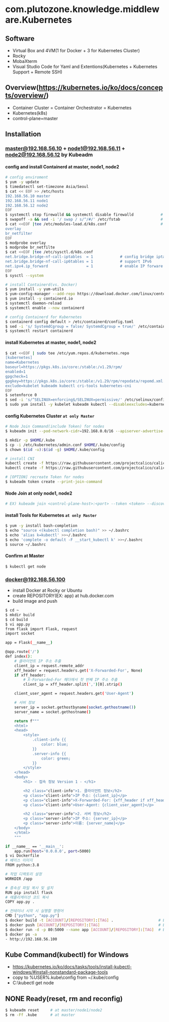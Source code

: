 # com.plutozone.knowledge.middleware.Kubernetes


## Software
- Virtual Box and 4VM(1 for Docker + 3 for Kubernetes Cluster)
- Rocky
- MobaXterm
- Visual Studio Code for Yaml and Extentions(Kubernetes + Kubernetes Support + Remote SSH)


## Overview(https://kubernetes.io/ko/docs/concepts/overview/)
- Container Cluster = Container Orchestrator = Kubernetes
- Kubernetes(k8s)
- control-plane=master


## Installation
### master@192.168.56.10 + node1@192.168.56.11 + node2@192.168.56.12 by Kubeadm
#### config and install Containerd at master, node1, node2
```bash
# config enviroment
$ yum -y update
$ timedatectl set-timezone Asia/Seoul
$ cat << EOF >> /etc/hosts
192.168.56.10 master
192.168.56.11 node1
192.168.56.12 node2
EOF
$ systemctl stop firewalld && systemctl disable firewalld            # disable Firewall
$ swapoff -a && sed -i '/ swap / s/^/#/' /etc/fstab                  # disable Swap
$ cat <<EOF |tee /etc/modules-load.d/k8s.conf                        # run automatically Kernal Modules(overlay와 br_netfilter) for Kubernetes
overlay
br_netfilter
EOF
$ modprobe overlay
$ modprobe br_netfilte
$ cat <<EOF |tee /etc/sysctl.d/k8s.conf
net.bridge.bridge-nf-call-iptables  = 1            # config bridge iptable
net.bridge.bridge-nf-call-ip6tables = 1            # support IPv6
net.ipv4.ip_forward                 = 1            # enable IP forware
EOF
$ sysctl --system

# install Containerd(vs. Docker)
$ yum install -y yum-utils
$ yum-config-manager --add-repo https://download.docker.com/linux/centos/docker-ce.repo
$ yum install -y containerd.io
$ systemctl daemon-reload
$ systemctl enable --now containerd

# config Containerd for Kubernetes
$ containerd config default > /etc/containerd/config.toml
$ sed -i 's/ SystemdCgroup = false/ SystemdCgroup = true/' /etc/containerd/config.toml
$ systemctl restart containerd
```

#### install Kubernetes at master, node1, node2
```bash
$ cat <<EOF | sudo tee /etc/yum.repos.d/kubernetes.repo
[kubernetes]
name=Kubernetes
baseurl=https://pkgs.k8s.io/core:/stable:/v1.29/rpm/
enabled=1
gpgcheck=1
gpgkey=https://pkgs.k8s.io/core:/stable:/v1.29/rpm/repodata/repomd.xml.key
exclude=kubelet kubeadm kubectl cri-tools kubernetes-cni
EOF
$ setenforce 0
$ sed -i 's/^SELINUX=enforcing$/SELINUX=permissive/' /etc/selinux/config
$ sudo yum install -y kubelet kubeadm kubectl --disableexcludes=kubernetes
```

#### config Kubernetes Cluster `at only Master`
```bash
# Node Join Command(include Token) for nodes
$ kubeadm init --pod-network-cidr=192.168.0.0/16 --apiserver-advertise-address 192.168.56.10

$ mkdir -p $HOME/.kube
$ cp -i /etc/kubernetes/admin.conf $HOME/.kube/config
$ chown $(id -u):$(id -g) $HOME/.kube/config

# install CNI
kubectl create -f https://raw.githubusercontent.com/projectcalico/calico/v3.28.1/manifests/tigera-operator.yaml
kubectl create -f https://raw.githubusercontent.com/projectcalico/calico/v3.28.1/manifests/custom-resources.yaml

# [OPTION] recreate Token for nodes
$ kubeadm token create --print-join-command
```

#### Node Join at only node1, node2
```bash
# EX) kubeadm join <control-plane-host>:<port> --token <token> --discovery-token-ca-cert-hash sha256:<hash>
```

#### install Tools for Kubernetes `at only Master`
```bash
$ yum -y install bash-completion
$ echo "source <(kubectl completion bash)" >> ~/.bashrc
$ echo 'alias k=kubectl' >>~/.bashrc
$ echo 'complete -o default -F __start_kubectl k' >>~/.bashrc
$ source ~/.bashrc
```

#### Confirm at Master
```bash
$ kubectl get node
```

### docker@192.168.56.100
- install Docker at Rocky or Ubuntu
- create REPOSITORY(EX: app) at hub.docker.com
- build image and push
```bash
$ cd ~
$ mkdir build
$ cd build
$ vi app.py
from flask import Flask, request
import socket

app = Flask(__name__)

@app.route('/')
def index():
    # 클라이언트 IP 주소 추출
    client_ip = request.remote_addr
    xff_header = request.headers.get('X-Forwarded-For', None)
    if xff_header:
        # X-Forwarded-For 헤더에서 첫 번째 IP 주소 추출
        client_ip = xff_header.split(',')[0].strip()

    client_user_agent = request.headers.get('User-Agent')

    # 서버 정보
    server_ip = socket.gethostbyname(socket.gethostname())
    server_name = socket.gethostname()

    return f"""
    <html>
    <head>
        <style>
            .client-info {{
                color: blue;
            }}
            .server-info {{
                color: green;
            }}
        </style>
    </head>
    <body>
        <h1> - 접속 정보 Version 1 - </h1>

        <h2 class="client-info">1. 클라이언트 정보</h2>
        <p class="client-info">IP 주소: {client_ip}</p>
        <p class="client-info">X-Forwarded-For: {xff_header if xff_header else '없음'}</p>
        <p class="client-info">User-Agent: {client_user_agent}</p>

        <h2 class="server-info">2. 서버 정보</h2>
        <p class="server-info">IP 주소: {server_ip}</p>
        <p class="server-info">이름: {server_name}</p>
    </body>
    </html>
    """

if __name__ == '__main__':
    app.run(host='0.0.0.0', port=5000)
$ vi Dockerfile
# 베이스 이미지
FROM python:3.8

# 작업 디렉토리 설정
WORKDIR /app

# 종속성 파일 복사 및 설치
RUN pip install flask
# 애플리케이션 코드 복사
COPY app.py .

# 컨테이너 시작 시 실행할 명령어
CMD ["python", "app.py"]
$ docker build -t [ACCOUNT]/[REPOSITORY]:[TAG] .                    # EX) docker build -t ID/app:v1 .
$ docker push [ACCOUNT]/[REPOSITORY]:[TAG]                          # EX) docker push ID/app:v1
$ docker run -d -p 80:5000 --name app [ACCOUNT]/[REPOSITORY]:[TAG]  # EX) docker run -d -p 80:5000 --name app ID/app:v1
$ docker ps -a
- http://192.168.56.100
```


## Kube Command(kubectl) for Windows
- https://kubernetes.io/ko/docs/tasks/tools/install-kubectl-windows/#install-nonstandard-package-tools
- copy to %USER%.kube\config from ~/.kube/config
- C:\kubectl get node


## NONE Ready(reset, rm and reconfig)
```bash
$ kubeadm reset		# at master/node1/node2
$ rm -Ff .kube		# at master
```
